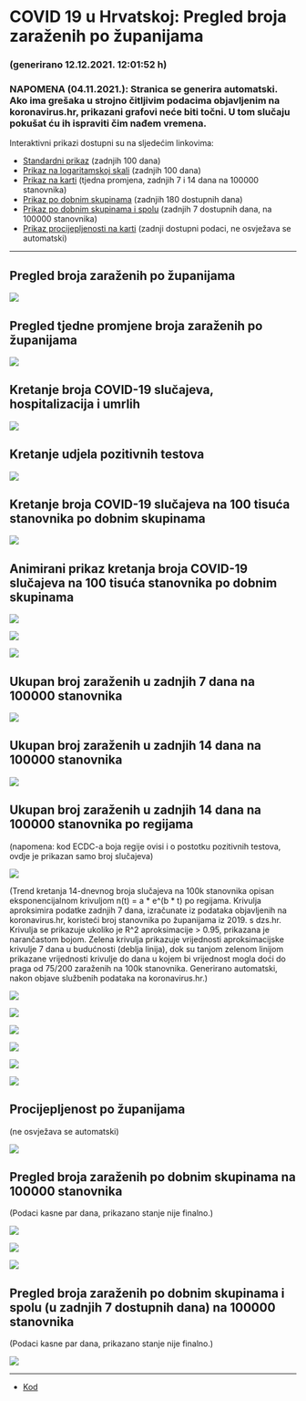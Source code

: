# COVID 19 u Hrvatskoj: Pregled broja zaraženih po županijama

### (generirano 12.12.2021. 12:01:52 h)

### NAPOMENA (04.11.2021.): Stranica se generira automatski. Ako ima grešaka u strojno čitljivim podacima objavljenim na koronavirus.hr, prikazani grafovi neće biti točni. U tom slučaju pokušat ću ih ispraviti čim nađem vremena.

Interaktivni prikazi dostupni su na sljedećim linkovima:

- [Standardni prikaz](html/index.html) (zadnjih 100 dana)
- [Prikaz na logaritamskoj skali](html/index_log.html) (zadnjih 100 dana)
- [Prikaz na karti](html/index_map.html) (tjedna promjena, zadnjih 7 i 14 dana na 100000 stanovnika)
- [Prikaz po dobnim skupinama](html/index_per_age.html) (zadnjih 180 dostupnih dana)
- [Prikaz po dobnim skupinama i spolu](html/index_pyramid.html) (zadnjih 7 dostupnih dana, na 100000 stanovnika)
- [Prikaz procijepljenosti na karti](html/index_vaccination.html) (zadnji dostupni podaci, ne osvježava se automatski)

-----

## Pregled broja zaraženih po županijama

![](img/2021_12_11_line_plots.png)

## Pregled tjedne promjene broja zaraženih po županijama

![](img/2021_12_11_map.png)

## Kretanje broja COVID-19 slučajeva, hospitalizacija i umrlih

![](img/2021_12_11_cases_hospitalisations_deaths.png)

## Kretanje udjela pozitivnih testova

![](img/2021_12_11_percentage_positive_tests.png)

## Kretanje broja COVID-19 slučajeva na 100 tisuća stanovnika po dobnim skupinama

![](img/2021_12_11_cases_per_age_group_lines.png)

## Animirani prikaz kretanja broja COVID-19 slučajeva na 100 tisuća stanovnika po dobnim skupinama

![](img/2021_12_11anim_aug_1200.gif)

![](img/anim_cases_2021_12_11_vs_2020.gif)

![](img/2021_12_11all_counties_dots.png)

## Ukupan broj zaraženih u zadnjih 7 dana na 100000 stanovnika

![](img/2021_12_11_map_7_day_per_100k.png)

## Ukupan broj zaraženih u zadnjih 14 dana na 100000 stanovnika

![](img/2021_12_11_map_14_day_per_100k.png)

## Ukupan broj zaraženih u zadnjih 14 dana na 100000 stanovnika po regijama

(napomena: kod ECDC-a boja regije ovisi i o postotku pozitivnih testova, ovdje je prikazan samo broj slučajeva)

![](img/2021_12_11_map_14_day_per_100k_region.png)

(Trend kretanja 14-dnevnog broja slučajeva na 100k stanovnika opisan eksponencijalnom krivuljom n(t) = a * e^(b * t) po regijama. Krivulja aproksimira podatke zadnjih 7 dana, izračunate iz podataka objavljenih na koronavirus.hr, koristeći broj stanovnika po županijama iz 2019. s dzs.hr. Krivulja se prikazuje ukoliko je R^2 aproksimacije > 0.95, prikazana je narančastom bojom. Zelena krivulja prikazuje vrijednosti aproksimacijske krivulje 7 dana u budućnosti (deblja linija), dok su tanjom zelenom linijom prikazane vrijednosti krivulje do dana u kojem bi vrijednost mogla doći do praga od 75/200 zaraženih na 100k stanovnika. Generirano automatski, nakon objave službenih podataka na koronavirus.hr.)

![](img/2021_12_11_current_Jadranska_Hrvatska.png)

![](img/2021_12_11_current_Panonska_Hrvatska.png)

![](img/2021_12_11_current_Grad_Zagreb.png)

![](img/2021_12_11_current_Sjeverna_Hrvatska.png)

![](img/2021_12_11_current_Republika_Hrvatska.png)

![](img/2021_12_11_cases_hospitalisations_deaths_Republika_Hrvatska.png)

## Procijepljenost po županijama

(ne osvježava se automatski)

![](img/2021_12_11_vaccination.png)

## Pregled broja zaraženih po dobnim skupinama na 100000 stanovnika

(Podaci kasne par dana, prikazano stanje nije finalno.)

![](img/2021_12_11_per_age_group.png)

![](img/2021_12_11_per_age_group_all_0.png)

![](img/2021_12_11_per_age_group_all_1.png)

## Pregled broja zaraženih po dobnim skupinama i spolu (u zadnjih 7 dostupnih dana) na 100000 stanovnika

(Podaci kasne par dana, prikazano stanje nije finalno.)

![](img/2021_12_11_pyramid.png)

-----

- [Kod](https://github.com/ppalasek/covid_plots_croatia)

